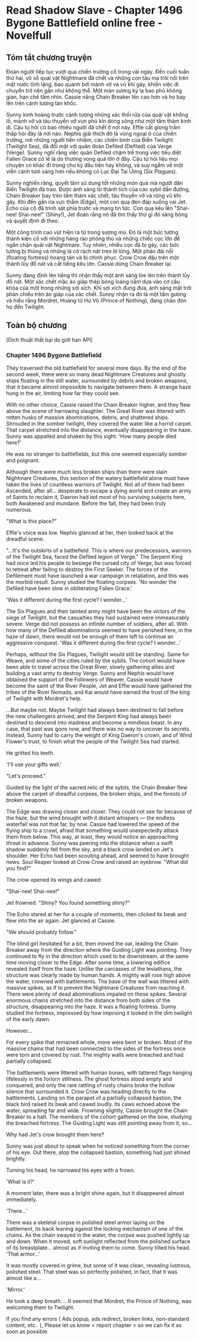 # Read Shadow Slave - Chapter 1496 Bygone Battlefield online free - Novelfull

## Tóm tắt chương truyện

Đoàn người tiếp tục vượt qua chiến trường cổ trong vài ngày. Đến cuối tuần thứ hai, vô số quái vật Nightmare đã chết và những con tàu ma trôi nổi trên mặt nước tĩnh lặng, bao quanh bởi mảnh vỡ và vũ khí gãy, khiến việc di chuyển trở nên gần như không thể. Một màn sương kỳ lạ bao phủ không gian, hạn chế tầm nhìn. Cassie nâng Chain Breaker lên cao hơn và họ bay lên trên cảnh tượng tàn khốc.

Sunny kinh hoàng trước cảnh tượng những xác thối rữa của quái vật khổng lồ, mảnh vỡ và tàu thuyền vỡ vụn phủ kín dòng sông như một tấm thảm kinh dị. Cậu tự hỏi có bao nhiêu người đã chết ở nơi này. Effie cất giọng trầm thấp hỏi đây là nơi nào. Nephis giải thích đó là vùng ngoại ô của chiến trường, nơi những người tiền nhiệm, các chiến binh của Biển Twilight (Twilight Sea), đã đối mặt với quân đoàn Defiled (Defiled) của Verge (Verge). Sunny nghĩ rằng việc quân Defiled chậm trễ trong việc tiêu diệt Fallen Grace có lẽ là do thương vong quá lớn ở đây. Cậu tự hỏi liệu mọi chuyện có khác đi trong chu kỳ đầu tiên hay không, và suy ngẫm về một viễn cảnh tươi sáng hơn nếu không có Lục Đại Tai Ương (Six Plagues).

Sunny nghiến răng, quyết tâm sử dụng tốt những món quà mà người dân Biển Twilight đã trao. Được ánh sáng từ thánh tích của các sybil dẫn đường, Chain Breaker bay trên tấm thảm xác chết, tàu thuyền vỡ và rừng vũ khí gãy. Khi đến gần rìa vực thẳm (Edge), một con quạ đen đáp xuống vai Jet. Echo của cô đã trinh sát phía trước và mang tin tức. Con quạ kêu lên "Shai-nee! Shai-nee!" (Shiny!), Jet đoán rằng nó đã tìm thấy thứ gì đó sáng bóng và quyết định đi theo.

Một công trình cao vút hiện ra từ trong sương mù. Đó là một bức tường thành kiên cố với những hàng rào phòng thủ và những chiếc cọc lớn để ngăn chặn quái vật Nightmare. Tuy nhiên, nhiều cọc đã bị gãy, các bức tường bị thủng và những lá cờ rách nát treo lơ lửng. Một pháo đài nổi (floating fortress) hoang tàn và bị chinh phục. Crow Crow đậu trên một thành lũy đổ nát và cất tiếng kêu lớn. Cassie dừng Chain Breaker lại.

Sunny đang định lên tiếng thì nhận thấy một ánh sáng lóe lên trên thành lũy đổ nát. Một xác chết mặc áo giáp thép bóng loáng nằm dựa vào cơ cấu khóa của một trong những sợi xích. Khi sợi xích đung đưa, ánh sáng mặt trời phản chiếu trên áo giáp của xác chết. Sunny nhận ra đó là một tấm gương và hiểu rằng Mordret, Hoàng tử Hư Vô (Prince of Nothing), đang chào đón họ đến Twilight.

## Toàn bộ chương

[Dịch thuật thất bại do giới hạn API]

### Chapter 1496 Bygone Battlefield



 They traversed the old battlefield for several more days. By the end of the second week, there were so many dead Nightmare Creatures and ghostly ships floating in the still water, surrounded by debris and broken weapons, that it became almost impossible to navigate between them. A strange haze hung in the air, limiting how far they could see. 

 With no other choice, Cassie raised the Chain Breaker higher, and they flew above the scene of harrowing slaughter. The Great River was littered with rotten husks of massive abominations, debris, and shattered ships. Shrouded in the somber twilight, they covered the water like a horrid carpet. That carpet stretched into the distance, eventually disappearing in the haze. Sunny was appalled and shaken by this sight. 'How many people died here?' 

 He was no stranger to battlefields, but this one seemed especially somber and poignant. 

 Although there were much less broken ships than there were slain Nightmare Creatures, this section of the watery battlefield alone must have taken the lives of countless warriors of Twilight. Not all of them had been Ascended, after all… desperate to escape a dying world and create an army of Saints to reclaim it, Daeron had led most of his surviving subjects here, both Awakened and mundane. Before the fall, they had been truly numerous. 

 "What is this place?" 

 Effie's voice was low. Nephis glanced at her, then looked back at the dreadful scene. 

 "...It's the outskirts of a battlefield. This is where our predecessors, warriors of the Twilight Sea, faced the Defiled legion of Verge." The Serpent King had once led his people to besiege the cursed city of Verge, but was forced to retreat after failing to destroy the First Seeker. The forces of the Defilement must have launched a war campaign in retaliation, and this was the morbid result. Sunny studied the floating corpses. 'No wonder the Defiled have been slow in obliterating Fallen Grace.' 

 'Was it different during the first cycle? I wonder…' 

 The Six Plagues and their tainted army might have been the victors of the siege of Twilight, but the casualties they had sustained were immeasurably severe. Verge did not possess an infinite number of soldiers, after all. With how many of the Defiled abominations seemed to have perished here, in the haze of dawn, there would not be enough of them left to continue an aggressive conquest. 'Was it different during the first cycle? I wonder…' 

 Perhaps, without the Six Plagues, Twilight would still be standing. Same for Weave, and some of the cities ruled by the sybils. The cohort would have been able to travel across the Great River, slowly gathering allies and building a vast army to destroy Verge. Sunny and Nephis would have obtained the support of the Followers of Weaver, Cassie would have become the saint of the River People, Jet and Effie would have gathered the tribes of the River Nomads, and Kai would have earned the trust of the king of Twilight with Mordret's help. 

 …But maybe not. Maybe Twilight had always been destined to fall before the new challengers arrived, and the Serpent King had always been destined to descend into madness and become a mindless beast. In any case, that past was gone now, and there was no way to uncover its secrets. Instead, Sunny had to carry the weight of King Daeron's crown, and of Wind Flower's trust, to finish what the people of the Twilight Sea had started. 

 He gritted his teeth. 

 'I'll use your gifts well.' 

 "Let's proceed." 

 Guided by the light of the sacred relic of the sybils, the Chain Breaker flew above the carpet of dreadful corpses, the broken ships, and the forests of broken weapons. 

 The Edge was drawing closer and closer. They could not see far because of the haze, but the wind brought with it distant whispers — the endless waterfall was not that far, by now. Cassie had lowered the speed of the flying ship to a crawl, afraid that something would unexpectedly attack them from below. This way, at least, they would notice an approaching threat in advance. Sunny was peering into the distance when a swift shadow suddenly fell from the sky, and a black crow landed on Jet's shoulder. Her Echo had been scouting ahead, and seemed to have brought news. Soul Reaper looked at Crow Crow and raised an eyebrow. "What did you find?" 

 The crow opened its wings and cawed: 

 "Shai-nee! Shai-nee!" 

 Jet frowned. "Shiny? You found something shiny?" 

 The Echo stared at her for a couple of moments, then clicked its beak and flew into the air again. Jet glanced at Cassie. 

 "We should probably follow." 

 The blind girl hesitated for a bit, then moved the oar, leading the Chain Breaker away from the direction where the Guiding Light was pointing. They continued to fly in the direction which used to be downstream, at the same time moving closer to the Edge. After some time, a towering edifice revealed itself from the haze. Unlike the carcasses of the leviathans, the structure was clearly made by human hands. A mighty wall rose high above the water, crowned with battlements. The base of the wall was littered with massive spikes, as if to prevent the Nightmare Creatures from reaching it. There were plenty of dead abominations impaled on these spikes. Several enormous chains stretched into the distance from both sides of the structure, disappearing into the haze. It was a floating fortress. Sunny studied the fortress, impressed by how imposing it looked in the dim twilight of the early dawn. 

 However… 

 For every spike that remained whole, more were bent or broken. Most of the massive chains that had been connected to the sides of the fortress once were torn and covered by rust. The mighty walls were breached and had partially collapsed. 

 The battlements were littered with human bones, with tattered flags hanging lifelessly in the forlorn stillness. The ghost fortress stood empty and conquered, and only the rare rattling of rusty chains broke the hollow silence that surrounded it. Crow Crow was heading directly to the battlements. Landing on the parapet of a partially collapsed bastion, the black bird raised its beak and cawed loudly. Its caws echoed above the water, spreading far and wide. Frowning slightly, Cassie brought the Chain Breaker to a halt. The members of the cohort gathered on the bow, studying the breached fortress. The Guiding Light was still pointing away from it, so… 

 Why had Jet's crow brought them here? 

 Sunny was just about to speak when he noticed something from the corner of his eye. Out there, atop the collapsed bastion, something had just shined brightly. 

 Turning his head, he narrowed his eyes with a frown. 

 'What is it?' 

 A moment later, there was a bright shine again, but it disappeared almost immediately. 

 'There…' 

 There was a skeletal corpse in polished steel armor laying on the battlement, its back leaning against the locking mechanism of one of the chains. As the chain swayed in the water, the corpse was pushed lightly up and down. When it moved, soft sunlight reflected from the polished surface of its breastplate… almost as if inviting them to come. Sunny tilted his head. 'That armor…' 

 It was mostly covered in grime, but some of it was clean, revealing lustrous, polished steel. That steel was so perfectly polished, in fact, that it was almost like a… 

 'Mirror.' 

 He took a deep breath. ...It seemed that Mordret, the Prince of Nothing, was welcoming them to Twilight.


If you find any errors ( Ads popup, ads redirect, broken links, non-standard content, etc.. ), Please let us know < report chapter > so we can fix it as soon as possible. 